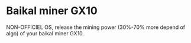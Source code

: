 # Baikal miner GX10
NON-OFFICIEL OS, release the mining power (30%-70% more depend of algo) of your baikal miner GX10.
